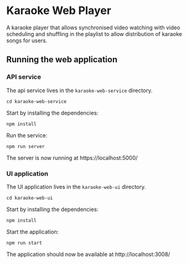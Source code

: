 # Karaoke Web Player

A karaoke player that allows synchronised video watching with video scheduling and shuffling in the playlist to allow distribution of karaoke songs for users.

## Running the web application

### API service

The api service lives in the `karaoke-web-service` directory.

`cd karaoke-web-service`

Start by installing the dependencies:

`npm install`

Run the service:

`npm run server`

The server is now running at https://localhost:5000/

### UI application

The UI application lives in the `karaoke-web-ui` directory.

`cd karaoke-web-ui`

Start by installing the dependencies:

`npm install`

Start the application:

`npm run start`

The application should now be available at http://localhost:3008/
